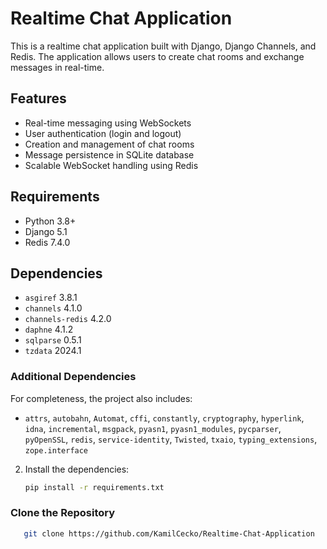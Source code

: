 # Realtime Chat Application

This is a realtime chat application built with Django, Django Channels, and Redis. The application allows users to create chat rooms and exchange messages in real-time.

## Features

- Real-time messaging using WebSockets
- User authentication (login and logout)
- Creation and management of chat rooms
- Message persistence in SQLite database
- Scalable WebSocket handling using Redis

## Requirements

- Python 3.8+
- Django 5.1
- Redis 7.4.0

## Dependencies

- `asgiref` 3.8.1
- `channels` 4.1.0
- `channels-redis` 4.2.0
- `daphne` 4.1.2
- `sqlparse` 0.5.1
- `tzdata` 2024.1
### Additional Dependencies

For completeness, the project also includes:
- `attrs`, `autobahn`, `Automat`, `cffi`, `constantly`, `cryptography`, `hyperlink`, `idna`, `incremental`, `msgpack`, `pyasn1`, `pyasn1_modules`, `pycparser`, `pyOpenSSL`, `redis`, `service-identity`, `Twisted`, `txaio`, `typing_extensions`, `zope.interface`

2. Install the dependencies:

    ```bash
    pip install -r requirements.txt

### Clone the Repository

 ```bash
    git clone https://github.com/KamilCecko/Realtime-Chat-Application
